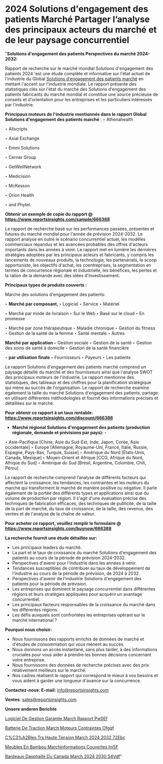 # 2024 Solutions d'engagement des patients Marché Partager l’analyse des principaux acteurs du marché et de leur paysage concurrentiel

"<strong>Solutions d'engagement des patients Perspectives du marché 2024-2032:</strong>

Rapport de recherche sur le marché mondial Solutions d'engagement des patients 2024 'est une étude complète et informative sur l'état actuel de l'industrie du Global <a href=https://www.reportsinsights.com/sample/666388>Solutions d'engagement des patients marché</a> en mettant l'accent sur l'industrie mondiale. Le rapport présente des statistiques clés sur l'état du marché des Solutions d'engagement des patients fabricants du marché mondial et constitue une source précieuse de conseils et d'orientation pour les entreprises et les particuliers intéressés par l'industrie.

<strong>Principaux moteurs de l'industrie mentionnés dans le rapport Global Solutions d'engagement des patients marché</strong> :
‣ Athenahealth

‣ Allscripts

‣ Axial Exchange

‣ Emmi Solutions

‣ Cerner Group

‣ GetWellNetwork

‣ Medicision

‣ McKesson

‣ Orion Health

‣ and Phytel.

<strong>Obtenir un exemple de copie du rapport @ <a href=https://www.reportsinsights.com/sample/666388>https://www.reportsinsights.com/sample/666388</a></strong>

Le rapport de recherche basé sur les performances passées, présentes et futures du marché mondial pour l'année de prévision 2024-2032. Le rapport analyse en outre le scénario concurrentiel actuel, les modèles commerciaux répandus et les avancées probables des offres d'acteurs importants dans les années à venir. Le rapport met en lumière les dernières stratégies adoptées par les principaux acteurs et fabricants, y compris les lancements de nouveaux produits, la technologie, les partenariats, le scoop opportuniste, les objectifs d'achat, les coentreprises, la segmentation en termes de concurrence régionale et industrielle, les bénéfices, les pertes et la ration de la demande avec des idées d'investissement.

<strong>Principaux types de produits couverts :</strong>

Marché des solutions d'engagement des patients:

‣  <strong> Marché par composant, </strong>
‣ Logiciel
‣ Service
‣ Matériel

‣  Marché par mode de livraison
‣ Sur le Web
‣ Basé sur le cloud
‣ En promesse

‣  Marché par zone thérapeutique
‣ Maladie chronique
‣ Gestion du fitness
‣ Gestion de la santé de la femme
‣ Santé mentale
‣ Autres

<strong>Marché par application </strong>
‣ Gestion sociale
‣ Gestion de la santé
‣ Gestion des soins de santé à domicile
‣ Gestion de la santé financière

‣  <strong> par utilisation finale </strong>
‣ Fournisseurs
‣ Payeurs
‣ Les patients

Le rapport Solutions d'engagement des patients marché comprend un paysage détaillé du marché et des fournisseurs ainsi que l'analyse SWOT des principaux moteurs de l'industrie. Le rapport mentionne des statistiques, des tableaux et des chiffres pour la planification stratégique qui mène au succès de l'organisation. Le rapport de recherche examine également la taille du marché Solutions d'engagement des patients, partage en utilisant différentes méthodologies et fournit des informations précises et détaillées sur le marché.

<strong>Pour obtenir ce rapport à un taux rentable: <a href=https://www.reportsinsights.com/discount/666388>https://www.reportsinsights.com/discount/666388</a></strong>
<ul>
  <li><strong>Marché régional Solutions d'engagement des patients (production régionale, demande et prévisions par pays): -</strong></li>
</ul>
‣ Asie-Pacifique [Chine, Asie du Sud-Est, Inde, Japon, Corée, Asie occidentale]
‣ Europe [Allemagne, Royaume-Uni, France, Italie, Russie, Espagne, Pays-Bas, Turquie, Suisse]
‣ Amérique du Nord [États-Unis, Canada, Mexique]
‣ Moyen-Orient et Afrique [CCG, Afrique du Nord, Afrique du Sud]
‣ Amérique du Sud [Brésil, Argentine, Colombie, Chili, Pérou]

Le rapport de recherche comprend l’analyse de différents facteurs qui affectent la croissance, les tendances, les contraintes et les moteurs du marché qui transforment le marché de manière positive ou négative. Il parle également de la portée des différents types et applications ainsi que du volume de production par région. Il s'agit d'une évaluation précise des techniques de fabrication efficaces, des techniques de publicité, de la taille de la part de marché, du taux de croissance, de la taille, des revenus, des ventes et de l'analyse de la chaîne de valeur.

<strong>Pour acheter ce rapport, veuillez remplir le formulaire @   <a href=https://www.reportsinsights.com/buynow/666388>https://www.reportsinsights.com/buynow/666388</a></strong>

<strong>La recherche fournit une étude détaillée sur:</strong>
<ul>
  <li>Les principaux leaders du marché.</li>
  <li>La part et le taux de croissance du marché Solutions d'engagement des patients au cours de la période de prévision 2024-2032.</li>
  <li>Perspectives d'avenir pour l'industrie dans les années à venir.</li>
  <li>Tendances susceptibles de contribuer au taux de développement de l'industrie au cours de la période de prévision, de 2024 à 2032.</li>
  <li>Perspectives d'avenir de l'industrie Solutions d'engagement des patients pour la période de prévision.</li>
  <li>Les entreprises qui dominent le paysage concurrentiel dans différentes régions et leurs stratégies appliquées pour acquérir un avantage concurrentiel.</li>
  <li>Les principaux facteurs responsables de la croissance du marché dans les différentes régions.</li>
  <li>Les défis auxquels sont confrontées les entreprises opérant sur le marché international ?</li>
</ul>
<strong>Pourquoi nous choisir:</strong>
<ul>
  <li>Nous fournissons des rapports enrichis de données de marché et d'études de consommation qui vous mènent au succès.</li>
  <li>Nous donnons un accès instantané, sans plus tarder, à des informations cruciales pour vous aider à prendre les bonnes décisions concernant votre entreprise.</li>
  <li>Nous fournissons des données de recherche précises avec des prix relativement meilleurs sur le marché.</li>
  <li>Nos cadres réalisent le rapport qui correspond le mieux à vos besoins et vous aident à garder une longueur d'avance sur la concurrence.</li>
</ul>
<strong>Contactez-nous:
</strong><strong>E-mail:</strong> <a href=mailto:info@reportsinsights.com>info@reportsinsights.com</a>

<strong>Ventes</strong>: <a href=mailto:sales@reportsinsights.com>sales@reportsinsights.com</a>

<strong>Unsere anderen Berichte</strong>

<a href=https://www.linkedin.com/pulse/logiciel-de-gestion-garantie-march%C3%A9-rapport-pw0ef/>Logiciel De Gestion Garantie March Rapport Pw0Ef</a>

<a href=https://www.linkedin.com/pulse/batterie-de-traction-march%C3%A9-moteurs-contraintes-ofgqf/>Batterie De Traction March Moteurs Contraintes Ofgqf</a>

<a href=https://www.linkedin.com/pulse/c%C3%A2bles-%C3%A0-tr%C3%A8s-haute-tension-march%C3%A9-2024-2032-72ebc/>C%C3%A2Bles  Trs Haute Tension March 2024 2032 72Ebc</a>

<a href=https://www.linkedin.com/pulse/meubles-en-bambou-march%C3%A9informations-couvertes-ini5f/>Meubles En Bambou Marchinformations Couvertes Ini5F</a>

<a href=https://www.linkedin.com/pulse/bardeaux-dasphalte-du-canada-march%C3%A9-2024-2030-s4vdf/>Bardeaux Dasphalte Du Canada March 2024 2030 S4Vdf</a>"

